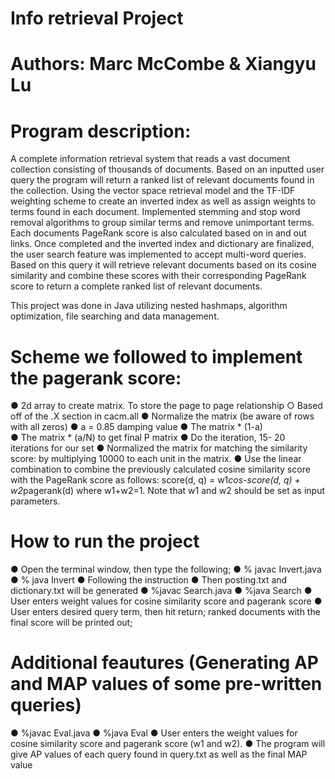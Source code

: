 # Info retrieval Project
# Authors: Marc McCombe & Xiangyu Lu

# Program description:
A complete information retrieval system that reads a vast document collection consisting of thousands of documents. Based on an 
inputted user query the program will return a ranked list of relevant documents found in the collection.
Using the vector space retrieval model and the TF-IDF weighting scheme to create an inverted index as well as assign weights to terms
found in each document. Implemented stemming and stop word removal algorithms to group similar terms and remove unimportant terms. 
Each documents PageRank score is also calculated based on in and out links. Once completed and the inverted index and dictionary 
are finalized, the user search feature was implemented to accept multi-word queries. Based on this query it will retrieve relevant
documents based on its cosine similarity and combine these scores with their corresponding PageRank score to return a complete 
ranked list of relevant documents.

This project was done in Java utilizing nested hashmaps, algorithm optimization, file searching and data management.

# Scheme we followed to implement the pagerank score: 
● 2d array to create matrix. To store the page to page relationship 
  ○ Based off of the .X section in cacm.all 
● Normalize the matrix (be aware of rows with all zeros) 
● a = 0.85 damping value ● The matrix * (1-a)  
● The matrix * (a/N) to get final P matrix 
● Do the iteration, 15- 20 iterations for our set 
● Normalized the matrix for matching the similarity score: by multiplying 10000 to each unit in the matrix. 
● Use the linear combination to combine the previously calculated cosine similarity score with the PageRank score as follows: 
  score(d, q) = w1*cos-score(d, q) + w2*pagerank(d) where w1+w2=1. Note that w1 and w2 should be set as input parameters. 

# How to run the project 
● Open the terminal window, then type the following; 
● % javac Invert.java 
● % java Invert 
● Following the instruction 
● Then posting.txt and dictionary.txt will be generated 
● %javac Search.java 
● %java Search 
● User enters weight values for cosine similarity score and pagerank score 
● User enters desired query term, then hit return; ranked documents with the final score will be printed out; 

# Additional feautures (Generating AP and MAP values of some pre-written queries)
● %javac Eval.java 
● %java Eval 
● User enters the weight values for  cosine similarity score and pagerank score (w1 and w2). 
● The program will give AP values of each query found in query.txt as well as the final MAP value 
